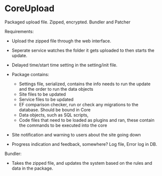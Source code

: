 # CoreUpload

Packaged upload file. Zipped, encrypted.
Bundler and Patcher

Requirements:
  - Upload the zipped file through the web interface.
  - Seperate service watches the folder it gets uploaded to then starts the update.
  - Delayed time/start time setting in the setting/init file.
  - Package contains:
    - Settings file, serialized, contains the info needs to run the update and the order to run the data objects
    - Site files to be updated
    - Service files to be updated
    - EF comparison checker, run or check any migrations to the database. Should be bound in Core
    - Data objects, such as SQL scripts, 
    - Code files that need to be loaded as plugins and ran, these contain the commands to be executed into the core
  
  - Site notification and warning to users about the site going down
  - Progress indication and feedback, somewhere? Log file, Error log in DB.
    

Bundler:
  - Takes the zipped file, and updates the system based on the rules and data in the package.
  

